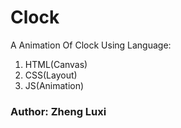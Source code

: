 # Clock
A Animation Of Clock
Using Language:
1. HTML(Canvas)
2. CSS(Layout)
3. JS(Animation)
### Author: Zheng Luxi
